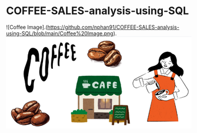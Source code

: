 # COFFEE-SALES-analysis-using-SQL
![Coffee Image].(https://github.com/nphan91/COFFEE-SALES-analysis-using-SQL/blob/main/Coffee%20Image.png).
![Coffee Image](https://github.com/nphan91/COFFEE-SALES-analysis-using-SQL/blob/main/Coffee%20Image.png)

